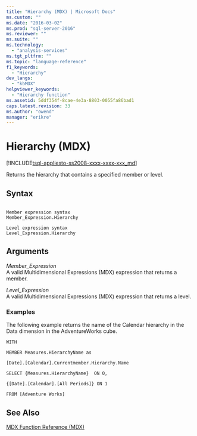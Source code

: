 ```yaml
---
title: "Hierarchy (MDX) | Microsoft Docs"
ms.custom: ""
ms.date: "2016-03-02"
ms.prod: "sql-server-2016"
ms.reviewer: ""
ms.suite: ""
ms.technology: 
  - "analysis-services"
ms.tgt_pltfrm: ""
ms.topic: "language-reference"
f1_keywords: 
  - "Hierarchy"
dev_langs: 
  - "kbMDX"
helpviewer_keywords: 
  - "Hierarchy function"
ms.assetid: 5ddf354f-8cae-4e3a-8803-0055fa86bad1
caps.latest.revision: 33
ms.author: "owend"
manager: "erikre"
---
```

# Hierarchy (MDX)
[!INCLUDE[tsql-appliesto-ss2008-xxxx-xxxx-xxx_md](../database-engine/configure/windows/includes/tsql-appliesto-ss2008-xxxx-xxxx-xxx-md.md)]

  Returns the hierarchy that contains a specified member or level.  
  
## Syntax  
  
```  
  
Member expression syntax  
Member_Expression.Hierarchy  
  
Level expression syntax  
Level_Expression.Hierarchy  
```  
  
## Arguments  
 *Member_Expression*  
 A valid Multidimensional Expressions (MDX) expression that returns a member.  
  
 *Level_Expression*  
 A valid Multidimensional Expressions (MDX) expression that returns a level.  
  
### Examples  
 The following example returns the name of the Calendar hierarchy in the Data dimension in the AdventureWorks cube.  
  
 `WITH`  
  
 `MEMBER Measures.HierarchyName as`  
  
 `[Date].[Calendar].Currentmember.Hierarchy.Name`  
  
 `SELECT {Measures.HierarchyName}  ON 0,`  
  
 `{[Date].[Calendar].[All Periods]} ON 1`  
  
 `FROM [Adventure Works]`  
  
## See Also  
 [MDX Function Reference &#40;MDX&#41;](../mdx/mdx-function-reference-mdx.md)  
  
  